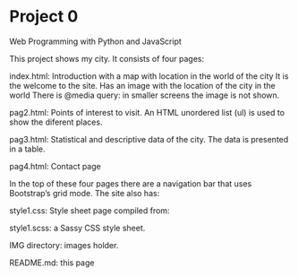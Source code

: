 # Project 0

Web Programming with Python and JavaScript

This project shows my city.
It consists of four pages:

index.html:	Introduction with a map with location in the world of the city
  It is the welcome to the site. Has an image with the location of the city in the world
  There is @media query: in smaller screens the image is not shown.
  
pag2.html:	Points of interest to visit.
  An HTML unordered list (ul) is used to show the diferent places.
  
pag3.html:	Statistical and descriptive data of the city.
  The data is presented in a table.
  
pag4.html:	Contact page

In the top of these four pages there are  a navigation bar that uses Bootstrap’s grid mode.
The site also has:

style1.css:	Style sheet page compiled from:

style1.scss: a Sassy CSS style sheet.

IMG directory: images holder.

README.md:	this page

